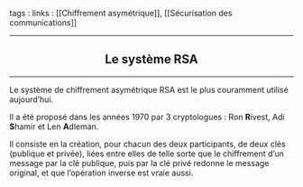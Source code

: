 tags : 
links : [[Chiffrement asymétrique]], [[Sécurisation des communications]]

****

<h2 style="text-align: center;"> Le système RSA </h2>

****

Le système de chiffrement asymétrique RSA est le plus couramment utilisé aujourd’hui.

Il a été proposé dans les années 1970 par 3 cryptologues : Ron **R**ivest, Adi **S**hamir et Len **A**dleman.

Il consiste en la création, pour chacun des deux participants, de deux clés (publique et privée), liées entre elles de telle sorte que le chiffrement d’un message par la clé publique, puis par la clé privé redonne le message original, et que l’opération inverse est vraie aussi.